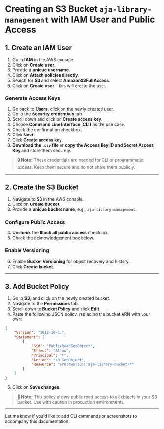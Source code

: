 # Creating an S3 Bucket `aja-library-management` with IAM User and Public Access

## 1. Create an IAM User

1. Go to **IAM** in the AWS console.
2. Click on **Create user**.
3. Provide a **unique username**.
4. Click on **Attach policies directly**.
5. Search for **S3** and select **AmazonS3FullAccess**.
6. Click on **Create user** – this will create the user.

### Generate Access Keys

1. Go back to **Users**, click on the newly created user.
2. Go to the **Security credentials** tab.
3. Scroll down and click on **Create access key**.
4. Choose **Command Line Interface (CLI)** as the use case.
5. Check the confirmation checkbox.
6. Click **Next**.
7. Click **Create access key**.
8. **Download the `.csv` file** or **copy the Access Key ID and Secret Access Key** and store them securely.

> 🔒 **Note:** These credentials are needed for CLI or programmatic access. Keep them secure and do not share them publicly.

---

## 2. Create the S3 Bucket

1. Navigate to **S3** in the AWS console.
2. Click on **Create bucket**.
3. Provide a **unique bucket name**, e.g., `aja-library-management`.

### Configure Public Access

4. **Uncheck** the **Block all public access** checkbox.
5. Check the acknowledgement box below.

### Enable Versioning

6. Enable **Bucket Versioning** for object recovery and history.
7. Click **Create bucket**.

---

## 3. Add Bucket Policy

1. Go to **S3**, and click on the newly created bucket.
2. Navigate to the **Permissions** tab.
3. Scroll down to **Bucket Policy** and click **Edit**.
4. Paste the following JSON policy, replacing the bucket ARN with your own:

```json
{
    "Version": "2012-10-17",
    "Statement": [
        {
            "Sid": "PublicReadGetObject",
            "Effect": "Allow",
            "Principal": "*",
            "Action": "s3:GetObject",
            "Resource": "arn:aws:s3:::aja-library-bucket/*"
        }
    ]
}
```

5. Click on **Save changes**.

> 📌 **Note:** This policy allows public read access to all objects in your S3 bucket. Use with caution in production environments.

---

Let me know if you'd like to add CLI commands or screenshots to accompany this documentation.
